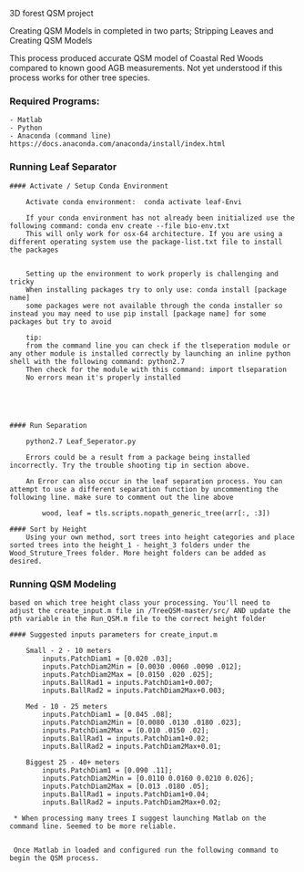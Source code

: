 3D forest QSM project

Creating QSM Models in completed in two parts; Stripping Leaves and Creating QSM Models

This process produced accurate QSM model of Coastal Red Woods compared to known good AGB measurements. Not yet understood if this process works for other tree species.

### Required Programs: 
	- Matlab
	- Python
	- Anaconda (command line) https://docs.anaconda.com/anaconda/install/index.html

### Running Leaf Separator

	#### Activate / Setup Conda Environment

	 	Activate conda environment:  conda activate leaf-Envi

	 	If your conda environment has not already been initialized use the following command: conda env create --file bio-env.txt
	 	This will only work for osx-64 architecture. If you are using a different operating system use the package-list.txt file to install the packages


	 	Setting up the environment to work properly is challenging and tricky
	 	When installing packages try to only use: conda install [package name]
	 	some packages were not available through the conda installer so instead you may need to use pip install [package name] for some packages but try to avoid

	 	tip:
	 	from the command line you can check if the tlseperation module or any other module is installed correctly by launching an inline python shell with the following command: python2.7 
		Then check for the module with this command: import tlseparation
		No errors mean it's properly installed





	#### Run Separation

		python2.7 Leaf_Seperator.py

		Errors could be a result from a package being installed incorrectly. Try the trouble shooting tip in section above. 

		An Error can also occur in the leaf separation process. You can attempt to use a different separation function by uncommenting the following line. make sure to comment out the line above

			wood, leaf = tls.scripts.nopath_generic_tree(arr[:, :3])

	#### Sort by Height
		Using your own method, sort trees into height categories and place sorted trees into the height_1 - height_3 folders under the Wood_Struture_Trees folder. More height folders can be added as desired. 



### Running QSM Modeling


	based on which tree height class your processing. You'll need to adjust the create_input.m file in /TreeQSM-master/src/ AND update the pth variable in the Run_QSM.m file to the correct height folder

	#### Suggested inputs parameters for create_input.m

		Small - 2 - 10 meters
			inputs.PatchDiam1 = [0.020 .03];
			inputs.PatchDiam2Min = [0.0030 .0060 .0090 .012];
			inputs.PatchDiam2Max = [0.0150 .020 .025];
			inputs.BallRad1 = inputs.PatchDiam1+0.007; 
			inputs.BallRad2 = inputs.PatchDiam2Max+0.003;
			
		Med - 10 - 25 meters
			inputs.PatchDiam1 = [0.045 .08];
			inputs.PatchDiam2Min = [0.0080 .0130 .0180 .023];
			inputs.PatchDiam2Max = [0.010 .0150 .02];
			inputs.BallRad1 = inputs.PatchDiam1+0.02; 
			inputs.BallRad2 = inputs.PatchDiam2Max+0.01;
			
		Biggest 25 - 40+ meters
			inputs.PatchDiam1 = [0.090 .11];
			inputs.PatchDiam2Min = [0.0110 0.0160 0.0210 0.026];
			inputs.PatchDiam2Max = [0.013 .0180 .05];
			inputs.BallRad1 = inputs.PatchDiam1+0.04; 
			inputs.BallRad2 = inputs.PatchDiam2Max+0.02;

	 * When processing many trees I suggest launching Matlab on the command line. Seemed to be more reliable.


	 Once Matlab in loaded and configured run the following command to begin the QSM process.
